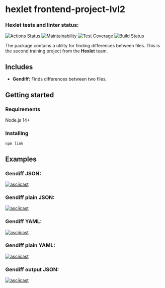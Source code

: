 # hexlet frontend-project-lvl2

### Hexlet tests and linter status:
[![Actions Status](https://github.com/astik-t/frontend-project-lvl2/workflows/hexlet-check/badge.svg)](https://github.com/astik-t/frontend-project-lvl2/actions)
[![Maintainability](https://api.codeclimate.com/v1/badges/edad0b9b87525bce0013/maintainability)](https://codeclimate.com/github/astik-t/frontend-project-lvl2/maintainability)
[![Test Coverage](https://api.codeclimate.com/v1/badges/edad0b9b87525bce0013/test_coverage)](https://codeclimate.com/github/astik-t/frontend-project-lvl2/test_coverage)
[![Build Status](https://travis-ci.com/astik-t/frontend-project-lvl2.svg?branch=main)](https://travis-ci.com/astik-t/frontend-project-lvl2)

The package contains a utility for finding differences between files. This is the second training project from the **Hexlet** team.

## Includes
- **Gendiff:** Finds differences between two files.

## Getting started

### Requirements

Node.js 14+

### Installing

```
npm link
```

## Examples

### Gendiff JSON:

[![asciicast](https://asciinema.org/a/VPBoWPzqzTUo7yfy85p3p7pXz.svg)](https://asciinema.org/a/VPBoWPzqzTUo7yfy85p3p7pXz)

### Gendiff plain JSON:

[![asciicast](https://asciinema.org/a/glYloCpjWkUXMdxHCO5kiH1tK.svg)](https://asciinema.org/a/glYloCpjWkUXMdxHCO5kiH1tK)

### Gendiff YAML:

[![asciicast](https://asciinema.org/a/mgU5ocg8KHW0vJ24kNOZkZaNS.svg)](https://asciinema.org/a/mgU5ocg8KHW0vJ24kNOZkZaNS)

### Gendiff plain YAML:

[![asciicast](https://asciinema.org/a/PX5lXlgf5DeYpHeeF4MAxxtgz.svg)](https://asciinema.org/a/PX5lXlgf5DeYpHeeF4MAxxtgz)

### Gendiff output JSON:

[![asciicast](https://asciinema.org/a/m5zcKymPlp21v77KU53e7xPYQ.svg)](https://asciinema.org/a/m5zcKymPlp21v77KU53e7xPYQ)